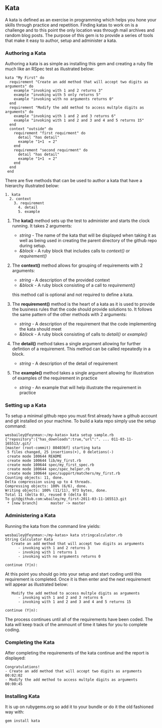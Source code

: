 ## Kata ##

A kata is defined as an exercise in programming which helps you hone your skills
through practice and repetition.  Finding katas to work on is a challenge and
to this point the only location was through mail archives and random blog posts.
The purpose of this gem is to provide a series of tools that make it easy to
author, setup and administer a kata.

### Authoring a Kata ###

Authoring a kata is as simple as installing this gem and creating a ruby file
much like an RSpec test as illustrated below:

    kata "My First" do
      requirement "Create an add method that will accept two digits as arguments" do
        example "invoking with 1 and 2 returns 3"
        example "invoking with 5 only returns 5"
        example "invoking with no arguments returns 0"
      end
      requirement "Modify the add method to access multple digits as arguments" do
        example "invoking with 1 and 2 and 3 returns 6"
        example "invoking with 1 and 2 and 3 and 4 and 5 returns 15"
      end
      context "outside" do
        requirement "first requirment" do
          detail "has detail"
          example "1+1  = 2"
        end
        requirement "second requirment" do
          detail "has detail"
          example "1+1  = 2"
        end
      end
     end

There are five methods that can be used to author a kata that have a hierarchy
illustrated below:

    1. kata
      2. context
        3. requirement
          4. detail
          5. example

1. The **kata()** method sets up the test to administer and starts the clock running.
It takes 2 arguments:

    * *string* - The name of the kata that will be displayed when taking it as well as
    being used in creating the parent directory of the github repo during setup.
    * *&block* - A ruby block that includes calls to *context()* or *requirement()*

1. The **context()** method allows for grouping of requirements with 2 arguments:

    * *string* - A description of the provided context
    * *&block* - A ruby block consisting of a call to *requirement()*

    this method call is optional and not required to define a kata.

1. The **requirement()** method is the heart of a kata as it is used to provide the
business rules that the code should provide solutions to.  It follows the same
pattern of the other methods with 2 arguments:

    * *string* - A description of the requirement that the code implementing the
      kata should meet
    * *&block* - A ruby block consisting of calls to *detail()* or *example()*

1. The **detail()** method takes a single argument allowing for further defintion
of a requirement.  This method can be called repeatedly in a block.

    * *string* - A description of the detail of requirement

1. The **example()** method takes a single argument allowing for illustration of
examples of the requirement in practice

    * *string* - An example that will help illustrate the requirement in practice

### Setting up a Kata ###

To setup a minimal github repo you must first already have a github account and
git installed on your machine.  To build a kata repo simply use the setup
command:

    wesbailey@feynman:~/my-katas> kata setup sample.rb
    {"repository":{"has_downloads":true,"url":". ... 011-03-11-165513/.git/
    [master (root-commit) 804036f] starting kata
     5 files changed, 25 insertions(+), 0 deletions(-)
     create mode 100644 README
     create mode 100644 lib/my_first.rb
     create mode 100644 spec/my_first_spec.rb
     create mode 100644 spec/spec_helper.rb
     create mode 100644 spec/support/matchers/my_first.rb
    Counting objects: 11, done.
    Delta compression using up to 4 threads.
    Compressing objects: 100% (6/6), done.
    Writing objects: 100% (11/11), 973 bytes, done.
    Total 11 (delta 0), reused 0 (delta 0)
    To git@github.com:wbailey/my_first-2011-03-11-165513.git
     * [new branch]      master -> master

### Administering a Kata ###

Running the kata from the command line yields:

    wesbailey@feynman:~/my-katas> kata stringcalculator.rb
    String Calculator Kata
       Create an add method that will accept two digits as arguments
          - invoking with 1 and 2 returns 3
          - invoking with 1 returns 1
          - invoking with no arguments returns 0

    continue (Y|n): 

At this point you should go into your setup and start coding until this
requirement is completed.  Once it is then enter and the next requirement will
appear as illustrated below:

       Modify the add method to access multple digits as arguments
          - invoking with 1 and 2 and 3 returns 6
          - invoking with 1 and 2 and 3 and 4 and 5 returns 15

    continue (Y|n): 

The process continues until all of the requirements have been coded.  The
kata will keep track of the ammount of time it takes for you to complete coding.

### Completing the Kata ###

After completing the requirements of the kata continue and the report is
displayed:

    Congratulations!
    - Create an add method that will accept two digits as arguments            00:02:02
    - Modify the add method to access multple digits as arguments              00:00:45

### Installing Kata ###

It is up on rubygems.org so add it to your bundle or do it the old fashioned
way with:

    gem install kata
